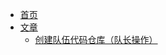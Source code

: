 <!-- docs/_sidebar.md -->

* [首页](README)
* [文章](posts/)
    * [创建队伍代码仓库（队长操作）](posts/make_team_repo)